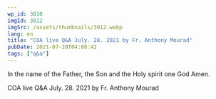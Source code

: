 ```yaml
---
wp_id: 3010
imgId: 3012
imgSrc: /assets/thumbnails/3012.webp
lang: en
title: "COA live Q&A July. 28. 2021 by Fr. Anthony Mourad"
pubDate: 2021-07-28T04:08:42
tags: ["q&a"]
---
```


<!-- page: 6 -->

<p>In the name of the Father, the Son and the Holy spirit one God Amen.</p>
<p>COA live Q&amp;A July. 28. 2021 by Fr. Anthony Mourad</p>
